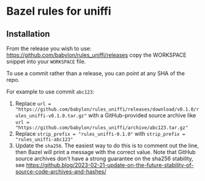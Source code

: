 # Bazel rules for uniffi

## Installation

From the release you wish to use:
<https://github.com/babylon/rules_uniffi/releases>
copy the WORKSPACE snippet into your `WORKSPACE` file.

To use a commit rather than a release, you can point at any SHA of the repo.

For example to use commit `abc123`:

1. Replace `url = "https://github.com/babylon/rules_uniffi/releases/download/v0.1.0/rules_uniffi-v0.1.0.tar.gz"` with a GitHub-provided source archive like `url = "https://github.com/babylon/rules_uniffi/archive/abc123.tar.gz"`
1. Replace `strip_prefix = "rules_uniffi-0.1.0"` with `strip_prefix = "rules_uniffi-abc123"`
1. Update the `sha256`. The easiest way to do this is to comment out the line, then Bazel will
   print a message with the correct value. Note that GitHub source archives don't have a strong
   guarantee on the sha256 stability, see
   <https://github.blog/2023-02-21-update-on-the-future-stability-of-source-code-archives-and-hashes/>
